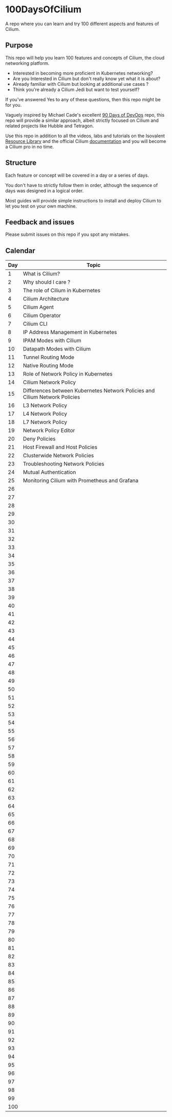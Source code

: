 # 100DaysOfCilium
A repo where you can learn and try 100 different aspects and features of Cilium.

## Purpose

This repo will help you learn 100 features and concepts of Cilium, the cloud networking platform. 

- Interested in becoming more proficient in Kubernetes networking?
- Are you Interested in Cilium but don't really know yet what it is about? 
- Already familiar with Cilium but looking at additional use cases ? 
- Think you're already a Cilium Jedi but want to test yourself?

If you've answered Yes to any of these questions, then this repo might be for you.

Vaguely inspired by Michael Cade's excellent [90 Days of DevOps](https://github.com/MichaelCade/90DaysOfDevOps) repo, this repo will provide a similar approach, albeit strictly focused on Cilium and related projects like Hubble and Tetragon.

Use this repo in addition to all the videos, labs and tutorials on the Isovalent [Resource Library](https://isovalent.com/resource-library/) and the official Cilium [documentation](https://docs.cilium.io/en/stable/) and you will become a Cilium pro in no time.

## Structure

Each feature or concept will be covered in a day or a series of days.

You don't have to strictly follow them in order, although the sequence of days was designed in a logical order.

Most guides will provide simple instructions to install and deploy Cilium to let you test on your own machine.

## Feedback and issues

Please submit issues on this repo if you spot any mistakes.

## Calendar


| Day | Topic | 
| -------- | -------- | 
| 1     | What is Cilium?     |
| 2 |  Why should I care ? |
| 3 |  The role of Cilium in Kubernetes |
| 4 |  Cilium Architecture |
| 5 |  Cilium Agent |
| 6 |  Cilium Operator |
| 7 |  Cilium CLI |
| 8 |  IP Address Management in Kubernetes |
| 9 |  IPAM Modes with Cilium |
| 10 | Datapath Modes with Cilium |
| 11 | Tunnel Routing Mode |
| 12 | Native Routing Mode |
| 13 | Role of Network Policy in Kubernetes |
| 14 | Cilium Network Policy |
| 15 | Differences between Kubernetes Network Policies and Cilium Network Policies |
| 16 | L3 Network Policy |
| 17 | L4 Network Policy |
| 18 | L7 Network Policy |
| 19 | Network Policy Editor |
| 20 | Deny Policies |
| 21 | Host Firewall and Host Policies |
| 22 | Clusterwide Network Policies |
| 23 | Troubleshooting Network Policies |
| 24 | Mutual Authentication |
| 25 | Monitoring Cilium with Prometheus and Grafana |
| 26 |  |
| 27 |  |
| 28 |  |
| 29 |  |
| 30 |  |
| 31 |  |
| 32 |  |
| 33 |  |
| 34 |  |
| 35 |  |
| 36 |  |
| 37 |  |
| 38 |  |
| 39 |  |
| 40 |  |
| 41 |  |
| 42 |  |
| 43 |  |
| 44 |  |
| 45 |  |
| 46 |  |
| 47 |  |
| 48 |  |
| 49 |  |
| 50 |  |
| 51 |  |
| 52 |  |
| 53 |  |
| 54 |  |
| 55 |  |
| 56 |  |
| 57 |  |
| 58 |  |
| 59 |  |
| 60 |  |
| 61 |  |
| 62 |  |
| 63 |  |
| 64 |  |
| 65 |  |
| 66 |  |
| 67 |  |
| 68 |  |
| 69 |  |
| 70 |  |
| 71 |  |
| 72 |  |
| 73 |  |
| 74 |  |
| 75 |  |
| 76 |  |
| 77 |  |
| 78 |  |
| 79 |  |
| 80 |  |
| 81 |  |
| 82 |  |
| 83 |  |
| 84 |  |
| 85 |  |
| 86 |  |
| 87 |  |
| 88 |  |
| 89 |  |
| 90 |  |
| 91 |  |
| 92 |  |
| 93 |  |
| 94 |  |
| 95 |  |
| 96 |  |
| 97 |  |
| 98 |  |
| 99 |  |
| 100 |  |




